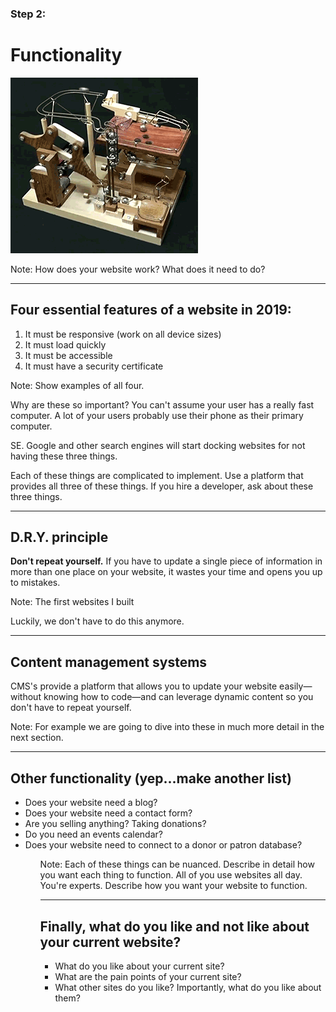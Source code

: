 ### Step 2: 
# Functionality

<img src="img/rube-goldberg.gif" class="fragment fade-in slow">

Note: How does your website work? What does it need to do?

---

## Four essential features of a website in 2019:

<ol>
  <li class="fragment">It must be responsive (work on all device sizes)</li>
  <li class="fragment">It must load quickly</li>
  <li class="fragment">It must be accessible</li>
  <li class="fragment">It must have a security certificate</li>
</ol>

Note: Show examples of all four.

Why are these so important? You can't assume your user has a really fast computer. A lot of your users probably use their phone as their primary computer. 

SE. Google and other search engines will start docking websites for not having these three things.

Each of these things are complicated to implement. Use a platform that provides all three of these things. If you hire a developer, ask about these three things.

---

## D.R.Y. principle

<p class="fragment"><strong>Don't repeat yourself.</strong><span class="fragment fade-in"> If you have to update a single piece of information in more than one place on your website, it wastes your time and opens you up to mistakes.</span></p>

Note: The first websites I built 

Luckily, we don't have to do this anymore.

---

## Content management systems

CMS's provide a platform that allows you to update your website easily&mdash;without knowing how to code&mdash;and can leverage dynamic content so you don't have to repeat yourself.

Note: For example we are going to dive into these in much more detail in the next section.

---

## Other functionality (yep...make another list)

<ul>
  <li class="fragment">Does your website need a blog?</li>
  <li class="fragment">Does your website need a contact form?</li>
  <li class="fragment">Are you selling anything? Taking donations?</li>
  <li class="fragment">Do you need an events calendar?</li>
  <li class="fragment">Does your website need to connect to a donor or patron database?</li>
<ul>

Note: Each of these things can be nuanced. Describe in detail how you want each thing to function. All of you use websites all day. You're experts. Describe how you want your website to function.

---

## Finally, what do you like and not like about your current website?

<ul>
  <li class="fragment">What do you like about your current site?</li>
  <li class="fragment">What are the pain points of your current site?</li>
  <li class="fragment">What other sites do you like? Importantly, what do you like about them?</li>
<ul>